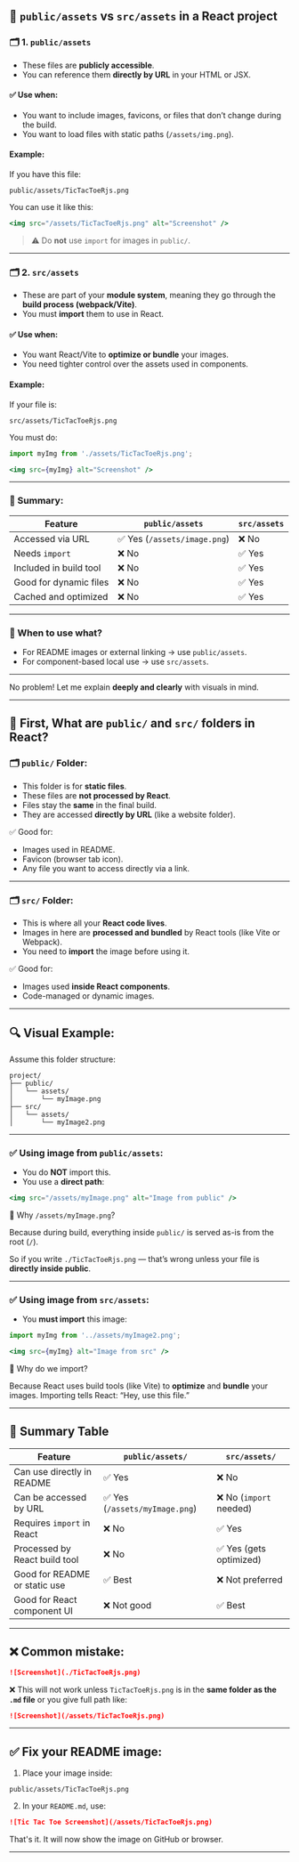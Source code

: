 ## 🔹 `public/assets` vs `src/assets` in a React project

### 🗂️ 1. `public/assets`

* These files are **publicly accessible**.
* You can reference them **directly by URL** in your HTML or JSX.

#### ✅ Use when:

* You want to include images, favicons, or files that don’t change during the build.
* You want to load files with static paths (`/assets/img.png`).

#### Example:

If you have this file:

```
public/assets/TicTacToeRjs.png
```

You can use it like this:

```jsx
<img src="/assets/TicTacToeRjs.png" alt="Screenshot" />
```

> ⚠️ Do **not** use `import` for images in `public/`.

---

### 🗂️ 2. `src/assets`

* These are part of your **module system**, meaning they go through the **build process (webpack/Vite)**.
* You must **import** them to use in React.

#### ✅ Use when:

* You want React/Vite to **optimize or bundle** your images.
* You need tighter control over the assets used in components.

#### Example:

If your file is:

```
src/assets/TicTacToeRjs.png
```

You must do:

```jsx
import myImg from './assets/TicTacToeRjs.png';

<img src={myImg} alt="Screenshot" />
```

---

### 🧠 Summary:

| Feature                | `public/assets`             | `src/assets` |
| ---------------------- | --------------------------- | ------------ |
| Accessed via URL       | ✅ Yes (`/assets/image.png`) | ❌ No         |
| Needs `import`         | ❌ No                        | ✅ Yes        |
| Included in build tool | ❌ No                        | ✅ Yes        |
| Good for dynamic files | ❌ No                        | ✅ Yes        |
| Cached and optimized   | ❌ No                        | ✅ Yes        |

---

### 🧩 When to use what?

* For README images or external linking → use `public/assets`.
* For component-based local use → use `src/assets`.

---

No problem! Let me explain **deeply and clearly** with visuals in mind.

---

## 🧠 First, What are `public/` and `src/` folders in React?

### 🗂️ `public/` Folder:

* This folder is for **static files**.
* These files are **not processed by React**.
* Files stay the **same** in the final build.
* They are accessed **directly by URL** (like a website folder).

✅ Good for:

* Images used in README.
* Favicon (browser tab icon).
* Any file you want to access directly via a link.

---

### 🗂️ `src/` Folder:

* This is where all your **React code lives**.
* Images in here are **processed and bundled** by React tools (like Vite or Webpack).
* You need to **import** the image before using it.

✅ Good for:

* Images used **inside React components**.
* Code-managed or dynamic images.

---

## 🔍 Visual Example:

Assume this folder structure:

```
project/
├── public/
│   └── assets/
│       └── myImage.png
├── src/
│   └── assets/
│       └── myImage2.png
```

---

### ✅ Using image from `public/assets`:

* You do **NOT** import this.
* You use a **direct path**:

```jsx
<img src="/assets/myImage.png" alt="Image from public" />
```

🧠 Why `/assets/myImage.png`?

Because during build, everything inside `public/` is served as-is from the root (`/`).

So if you write `./TicTacToeRjs.png` — that’s wrong unless your file is **directly inside public**.

---

### ✅ Using image from `src/assets`:

* You **must import** this image:

```jsx
import myImg from '../assets/myImage2.png';

<img src={myImg} alt="Image from src" />
```

🧠 Why do we import?

Because React uses build tools (like Vite) to **optimize** and **bundle** your images. Importing tells React: “Hey, use this file.”

---

## 🎯 Summary Table

| Feature                       | `public/assets/`              | `src/assets/`          |
| ----------------------------- | ----------------------------- | ---------------------- |
| Can use directly in README    | ✅ Yes                         | ❌ No                   |
| Can be accessed by URL        | ✅ Yes (`/assets/myImage.png`) | ❌ No (`import` needed) |
| Requires `import` in React    | ❌ No                          | ✅ Yes                  |
| Processed by React build tool | ❌ No                          | ✅ Yes (gets optimized) |
| Good for README or static use | ✅ Best                        | ❌ Not preferred        |
| Good for React component UI   | ❌ Not good                    | ✅ Best                 |

---

## ❌ Common mistake:

```md
![Screenshot](./TicTacToeRjs.png)
```

❌ This will not work unless `TicTacToeRjs.png` is in the **same folder as the `.md` file** or you give full path like:

```md
![Screenshot](/assets/TicTacToeRjs.png)
```

---

## ✅ Fix your README image:

1. Place your image inside:

```
public/assets/TicTacToeRjs.png
```

2. In your `README.md`, use:

```md
![Tic Tac Toe Screenshot](/assets/TicTacToeRjs.png)
```

That's it. It will now show the image on GitHub or browser.

---

